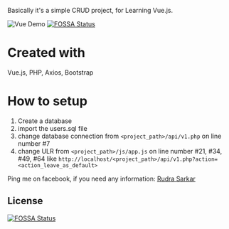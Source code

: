 Basically it's a simple CRUD project, for Learning Vue.js.

![Vue Demo](https://i.ibb.co/9sB6D3M/vuedemo.jpg)
[![FOSSA Status](https://app.fossa.com/api/projects/git%2Bgithub.com%2FrudSarkar%2Fphp-mysql-vue.svg?type=shield)](https://app.fossa.com/projects/git%2Bgithub.com%2FrudSarkar%2Fphp-mysql-vue?ref=badge_shield)

# Created with
Vue.js, PHP, Axios, Bootstrap

# How to setup

1. Create a database
2. import the users.sql file
3. change database connection from `<project_path>/api/v1.php` on line number #7
4. change ULR from `<project_path>/js/app.js` on line number #21, #34, #49, #64 like `http://localhost/<project_path>/api/v1.php?action=<action_leave_as_default>`

Ping me on facebook, if you need any information: [Rudra Sarkar](https://www.facebook.com/R.sark4r)


## License
[![FOSSA Status](https://app.fossa.com/api/projects/git%2Bgithub.com%2FrudSarkar%2Fphp-mysql-vue.svg?type=large)](https://app.fossa.com/projects/git%2Bgithub.com%2FrudSarkar%2Fphp-mysql-vue?ref=badge_large)